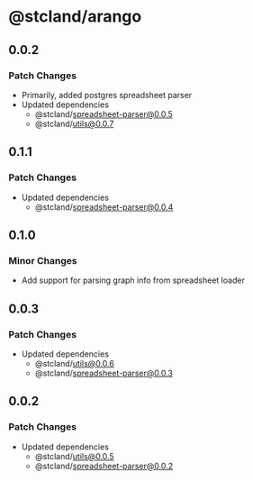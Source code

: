 # @stcland/arango

## 0.0.2

### Patch Changes

- Primarily, added postgres spreadsheet parser
- Updated dependencies
  - @stcland/spreadsheet-parser@0.0.5
  - @stcland/utils@0.0.7

## 0.1.1

### Patch Changes

- Updated dependencies
  - @stcland/spreadsheet-parser@0.0.4

## 0.1.0

### Minor Changes

- Add support for parsing graph info from spreadsheet loader

## 0.0.3

### Patch Changes

- Updated dependencies
  - @stcland/utils@0.0.6
  - @stcland/spreadsheet-parser@0.0.3

## 0.0.2

### Patch Changes

- Updated dependencies
  - @stcland/utils@0.0.5
  - @stcland/spreadsheet-parser@0.0.2
